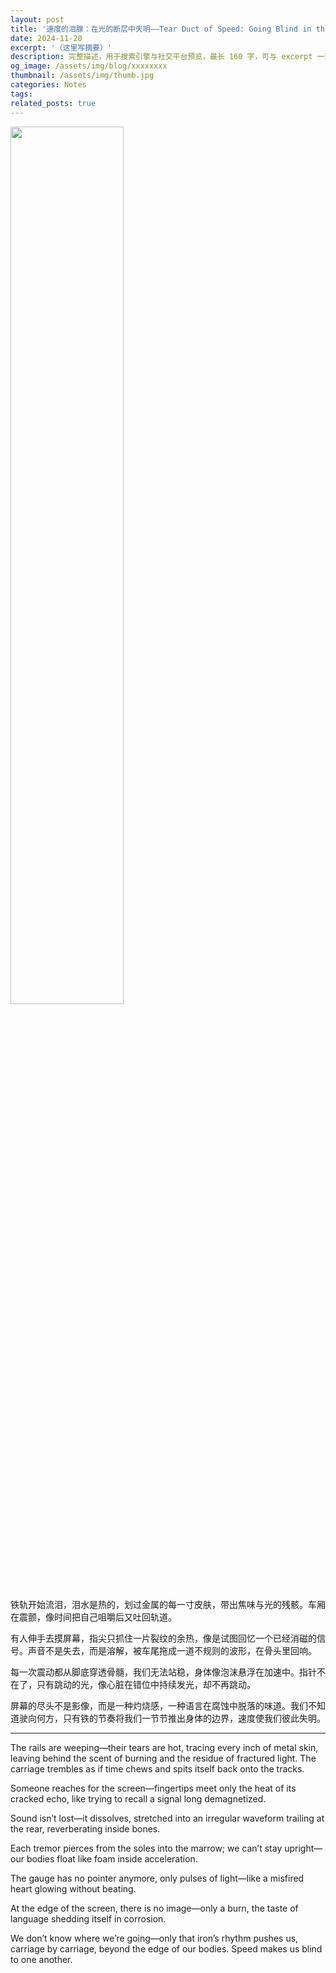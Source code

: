 ```yaml
---
layout: post
title: '速度的泪腺：在光的断层中失明——Tear Duct of Speed: Going Blind in the Faultline of Light'
date: 2024-11-20
excerpt: '（这里写摘要）'
description: 完整描述，用于搜索引擎与社交平台预览，最长 160 字，可与 excerpt 一致
og_image: /assets/img/blog/xxxxxxxx
thumbnail: /assets/img/thumb.jpg
categories: Notes
tags: 
related_posts: true
---
```


<img src="{{ '/assets/img/blog/xxxxxxxx' | relative_url }}" style="width:60%;">

铁轨开始流泪，泪水是热的，划过金属的每一寸皮肤，带出焦味与光的残骸。车厢在震颤，像时间把自己咀嚼后又吐回轨道。

有人伸手去摸屏幕，指尖只抓住一片裂纹的余热，像是试图回忆一个已经消磁的信号。声音不是失去，而是溶解，被车尾拖成一道不规则的波形，在骨头里回响。

每一次震动都从脚底穿透骨髓，我们无法站稳，身体像泡沫悬浮在加速中。指针不在了，只有跳动的光，像心脏在错位中持续发光，却不再跳动。

屏幕的尽头不是影像，而是一种灼烧感，一种语言在腐蚀中脱落的味道。我们不知道驶向何方，只有铁的节奏将我们一节节推出身体的边界，速度使我们彼此失明。

---

The rails are weeping—their tears are hot, tracing every inch of metal skin, leaving behind the scent of burning and the residue of fractured light. The carriage trembles as if time chews and spits itself back onto the tracks.

Someone reaches for the screen—fingertips meet only the heat of its cracked echo, like trying to recall a signal long demagnetized.

Sound isn’t lost—it dissolves, stretched into an irregular waveform trailing at the rear, reverberating inside bones.

Each tremor pierces from the soles into the marrow; we can’t stay upright—our bodies float like foam inside acceleration.

The gauge has no pointer anymore, only pulses of light—like a misfired heart glowing without beating.

At the edge of the screen, there is no image—only a burn, the taste of language shedding itself in corrosion.

We don’t know where we’re going—only that iron’s rhythm pushes us, carriage by carriage, beyond the edge of our bodies. Speed makes us blind to one another.